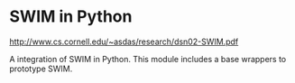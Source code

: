 SWIM in Python
===========================================================

http://www.cs.cornell.edu/~asdas/research/dsn02-SWIM.pdf

A integration of SWIM in Python. This module includes a base
wrappers to prototype SWIM.
